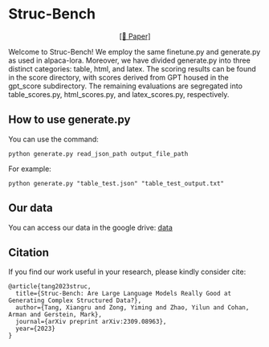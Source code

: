 # Struc-Bench

<p align="center"><a href="https://arxiv.org/abs/2309.08963">[📄 Paper]</a>


Welcome to Struc-Bench! We employ the same finetune.py and generate.py as used in alpaca-lora. Moreover, we have divided generate.py into three distinct categories: table, html, and latex. The scoring results can be found in the score directory, with scores derived from GPT housed in the gpt_score subdirectory. The remaining evaluations are segregated into table_scores.py, html_scores.py, and latex_scores.py, respectively.


## How to use generate.py
You can use the command:
```
python generate.py read_json_path output_file_path
```
For example:
```
python generate.py "table_test.json" "table_test_output.txt"
```

## Our data
You can access our data in the google drive: [data](https://drive.google.com/drive/folders/1XjlwdqdQxPQzTh0vqPsdUmpY5z5aD-v6?usp=drive_link)

## Citation
If you find our work useful in your research, please kindly consider cite:
```
@article{tang2023struc,
  title={Struc-Bench: Are Large Language Models Really Good at Generating Complex Structured Data?},
  author={Tang, Xiangru and Zong, Yiming and Zhao, Yilun and Cohan, Arman and Gerstein, Mark},
  journal={arXiv preprint arXiv:2309.08963},
  year={2023}
}
```
